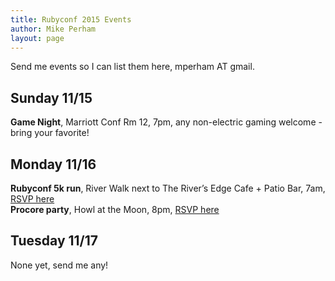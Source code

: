 ```yaml
---
title: Rubyconf 2015 Events
author: Mike Perham
layout: page
---
```


Send me events so I can list them here, mperham AT gmail.

## Sunday 11/15

**Game Night**, Marriott Conf Rm 12, 7pm, any non-electric gaming welcome - bring your favorite!

## Monday 11/16

**Rubyconf 5k run**, River Walk next to The River’s Edge Cafe + Patio Bar, 7am, <a href="https://rubyconf5k2015.eventbrite.com/">RSVP here</a><br/>
**Procore party**, Howl at the Moon, 8pm, <a href="http://procore.com/rubyconf">RSVP here</a>

## Tuesday 11/17

None yet, send me any!
